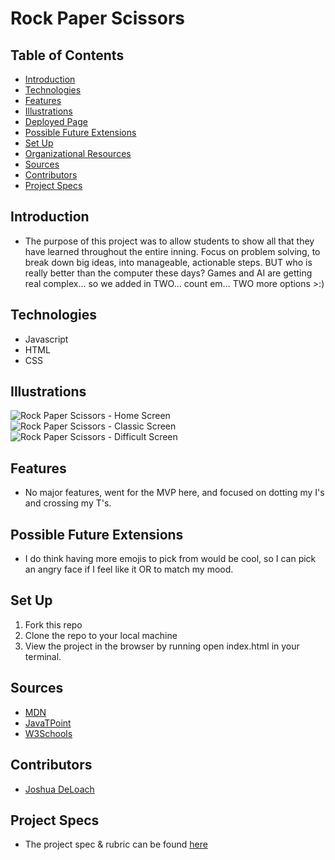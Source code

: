 # Rock Paper Scissors 


## Table of Contents
  - [Introduction](#introduction)
  - [Technologies](#technologies)
  - [Features](#features)
  - [Illustrations](#illustrations)
  - [Deployed Page](#deployed-page)
  - [Possible Future Extensions](#possible-future-extensions)
  - [Set Up](#set-up)
  - [Organizational Resources](#organizational-resources)
  - [Sources](#sources)
  - [Contributors](#contributors)
  - [Project Specs](#project-specs)

## Introduction
  - The purpose of this project was to allow students to show all that they have learned throughout the entire inning. Focus on problem solving, to break down big ideas, into manageable, actionable steps. BUT who is really better than the computer these days? Games and AI are getting real complex... so we added in TWO... count em... TWO more options >:) 

## Technologies
  - Javascript
  - HTML
  - CSS










## Illustrations
  ![Rock Paper Scissors - Home Screen](https://user-images.githubusercontent.com/86126203/173681192-34ff2fc0-1266-43d3-a022-2d158e132db5.png)
  ![Rock Paper Scissors - Classic Screen](https://user-images.githubusercontent.com/86126203/173681397-cb1f17f8-bfb5-452a-b74b-e0283ea426bc.png)
  ![Rock Paper Scissors - Difficult Screen](https://user-images.githubusercontent.com/86126203/173681497-6ff5000e-5d5b-4bd3-a557-824243dfe737.png)

## Features
- No major features, went for the MVP here, and focused on dotting my I's and crossing my T's.


## Possible Future Extensions
  - I do think having more emojis to pick from would be cool, so I can pick an angry face if I feel like it OR to match my mood.

## Set Up

1. Fork this repo  
2. Clone the repo to your local machine
3. View the project in the browser by running open index.html in your terminal.



## Sources
  - [MDN](http://developer.mozilla.org/en-US/)
  - [JavaTPoint](https://www.javatpoint.com/how-to-check-a-radio-button-using-javascript)
  - [W3Schools](https://www.w3schools.com/)

## Contributors
  - [Joshua DeLoach](https://github.com/JDeLoach03)


## Project Specs
  - The project spec & rubric can be found [here](https://frontend.turing.edu/projects/module-1/rock-paper-scissors-solo-v2.html)










